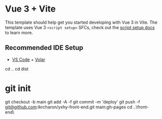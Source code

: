# Vue 3 + Vite

This template should help get you started developing with Vue 3 in Vite. The template uses Vue 3 `<script setup>` SFCs, check out the [script setup docs](https://v3.vuejs.org/api/sfc-script-setup.html#sfc-script-setup) to learn more.

## Recommended IDE Setup

- [VS Code](https://code.visualstudio.com/) + [Volar](https://marketplace.visualstudio.com/items?itemName=Vue.volar)

cd ..
cd dist
# git init
git checkout -b main
git add -A -f
git commit -m 'deploy'
git push -f git@github.com:lkrcharon/yxhy-front-end.git main:gh-pages
cd ..\front-end\
